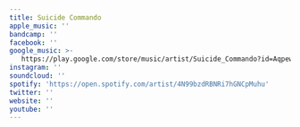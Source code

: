 ```yaml
---
title: Suicide Commando
apple_music: ''
bandcamp: ''
facebook: ''
google_music: >-
   https://play.google.com/store/music/artist/Suicide_Commando?id=Aqpewiflclt2yuzxc77anrj22am
instagram: ''
soundcloud: ''
spotify: 'https://open.spotify.com/artist/4N99bzdRBNRi7hGNCpMuhu'
twitter: ''
website: ''
youtube: ''
---
```

